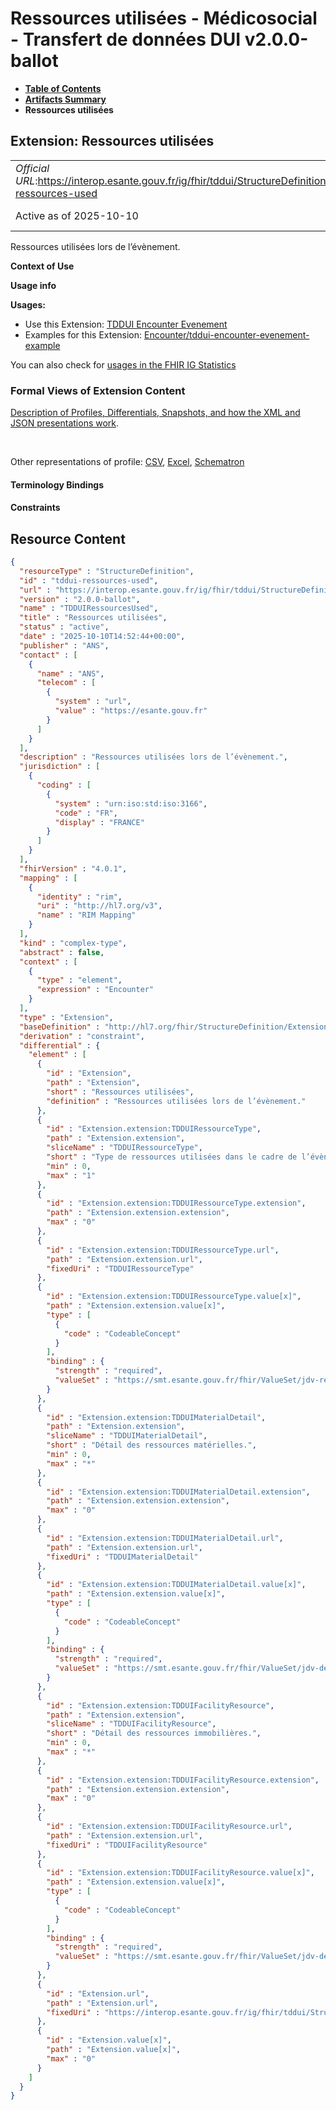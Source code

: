 # Ressources utilisées - Médicosocial - Transfert de données DUI v2.0.0-ballot

* [**Table of Contents**](toc.md)
* [**Artifacts Summary**](artifacts.md)
* **Ressources utilisées**

## Extension: Ressources utilisées 

| | |
| :--- | :--- |
| *Official URL*:https://interop.esante.gouv.fr/ig/fhir/tddui/StructureDefinition/tddui-ressources-used | *Version*:2.0.0-ballot |
| Active as of 2025-10-10 | *Computable Name*:TDDUIRessourcesUsed |

Ressources utilisées lors de l’évènement.

**Context of Use**

**Usage info**

**Usages:**

* Use this Extension: [TDDUI Encounter Evenement](StructureDefinition-tddui-encounter-evenement.md)
* Examples for this Extension: [Encounter/tddui-encounter-evenement-example](Encounter-tddui-encounter-evenement-example.md)

You can also check for [usages in the FHIR IG Statistics](https://packages2.fhir.org/xig/ans.fhir.fr.tddui|current/StructureDefinition/tddui-ressources-used)

### Formal Views of Extension Content

 [Description of Profiles, Differentials, Snapshots, and how the XML and JSON presentations work](http://build.fhir.org/ig/FHIR/ig-guidance/readingIgs.html#structure-definitions). 

 

Other representations of profile: [CSV](StructureDefinition-tddui-ressources-used.csv), [Excel](StructureDefinition-tddui-ressources-used.xlsx), [Schematron](StructureDefinition-tddui-ressources-used.sch) 

#### Terminology Bindings

#### Constraints



## Resource Content

```json
{
  "resourceType" : "StructureDefinition",
  "id" : "tddui-ressources-used",
  "url" : "https://interop.esante.gouv.fr/ig/fhir/tddui/StructureDefinition/tddui-ressources-used",
  "version" : "2.0.0-ballot",
  "name" : "TDDUIRessourcesUsed",
  "title" : "Ressources utilisées",
  "status" : "active",
  "date" : "2025-10-10T14:52:44+00:00",
  "publisher" : "ANS",
  "contact" : [
    {
      "name" : "ANS",
      "telecom" : [
        {
          "system" : "url",
          "value" : "https://esante.gouv.fr"
        }
      ]
    }
  ],
  "description" : "Ressources utilisées lors de l’évènement.",
  "jurisdiction" : [
    {
      "coding" : [
        {
          "system" : "urn:iso:std:iso:3166",
          "code" : "FR",
          "display" : "FRANCE"
        }
      ]
    }
  ],
  "fhirVersion" : "4.0.1",
  "mapping" : [
    {
      "identity" : "rim",
      "uri" : "http://hl7.org/v3",
      "name" : "RIM Mapping"
    }
  ],
  "kind" : "complex-type",
  "abstract" : false,
  "context" : [
    {
      "type" : "element",
      "expression" : "Encounter"
    }
  ],
  "type" : "Extension",
  "baseDefinition" : "http://hl7.org/fhir/StructureDefinition/Extension",
  "derivation" : "constraint",
  "differential" : {
    "element" : [
      {
        "id" : "Extension",
        "path" : "Extension",
        "short" : "Ressources utilisées",
        "definition" : "Ressources utilisées lors de l’évènement."
      },
      {
        "id" : "Extension.extension:TDDUIRessourceType",
        "path" : "Extension.extension",
        "sliceName" : "TDDUIRessourceType",
        "short" : "Type de ressources utilisées dans le cadre de l’évènement.",
        "min" : 0,
        "max" : "1"
      },
      {
        "id" : "Extension.extension:TDDUIRessourceType.extension",
        "path" : "Extension.extension.extension",
        "max" : "0"
      },
      {
        "id" : "Extension.extension:TDDUIRessourceType.url",
        "path" : "Extension.extension.url",
        "fixedUri" : "TDDUIRessourceType"
      },
      {
        "id" : "Extension.extension:TDDUIRessourceType.value[x]",
        "path" : "Extension.extension.value[x]",
        "type" : [
          {
            "code" : "CodeableConcept"
          }
        ],
        "binding" : {
          "strength" : "required",
          "valueSet" : "https://smt.esante.gouv.fr/fhir/ValueSet/jdv-ressource-utilisee-cisis"
        }
      },
      {
        "id" : "Extension.extension:TDDUIMaterialDetail",
        "path" : "Extension.extension",
        "sliceName" : "TDDUIMaterialDetail",
        "short" : "Détail des ressources matérielles.",
        "min" : 0,
        "max" : "*"
      },
      {
        "id" : "Extension.extension:TDDUIMaterialDetail.extension",
        "path" : "Extension.extension.extension",
        "max" : "0"
      },
      {
        "id" : "Extension.extension:TDDUIMaterialDetail.url",
        "path" : "Extension.extension.url",
        "fixedUri" : "TDDUIMaterialDetail"
      },
      {
        "id" : "Extension.extension:TDDUIMaterialDetail.value[x]",
        "path" : "Extension.extension.value[x]",
        "type" : [
          {
            "code" : "CodeableConcept"
          }
        ],
        "binding" : {
          "strength" : "required",
          "valueSet" : "https://smt.esante.gouv.fr/fhir/ValueSet/jdv-detail-materiel-specialise-cisis"
        }
      },
      {
        "id" : "Extension.extension:TDDUIFacilityResource",
        "path" : "Extension.extension",
        "sliceName" : "TDDUIFacilityResource",
        "short" : "Détail des ressources immobilières.",
        "min" : 0,
        "max" : "*"
      },
      {
        "id" : "Extension.extension:TDDUIFacilityResource.extension",
        "path" : "Extension.extension.extension",
        "max" : "0"
      },
      {
        "id" : "Extension.extension:TDDUIFacilityResource.url",
        "path" : "Extension.extension.url",
        "fixedUri" : "TDDUIFacilityResource"
      },
      {
        "id" : "Extension.extension:TDDUIFacilityResource.value[x]",
        "path" : "Extension.extension.value[x]",
        "type" : [
          {
            "code" : "CodeableConcept"
          }
        ],
        "binding" : {
          "strength" : "required",
          "valueSet" : "https://smt.esante.gouv.fr/fhir/ValueSet/jdv-detail-ressource-immobiliere-utilisee-cisis"
        }
      },
      {
        "id" : "Extension.url",
        "path" : "Extension.url",
        "fixedUri" : "https://interop.esante.gouv.fr/ig/fhir/tddui/StructureDefinition/tddui-ressources-used"
      },
      {
        "id" : "Extension.value[x]",
        "path" : "Extension.value[x]",
        "max" : "0"
      }
    ]
  }
}

```
